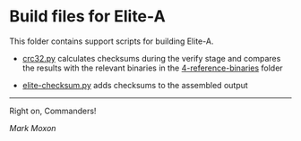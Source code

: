 # Build files for Elite-A

This folder contains support scripts for building Elite-A.

* [crc32.py](crc32.py) calculates checksums during the verify stage and compares the results with the relevant binaries in the [4-reference-binaries](../4-reference-binaries) folder

* [elite-checksum.py](elite-checksum.py) adds checksums to the assembled output

---

Right on, Commanders!

_Mark Moxon_